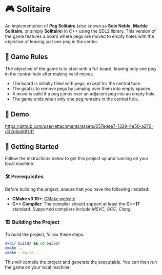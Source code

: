 # 🎮 Solitaire

An implementation of **Peg Solitaire** (also known as **Solo Noble**, **Marble Solitaire**, or simply **Solitaire**) in C++ using the SDL2 library. This version of the game features a board where pegs are moved to empty holes with the objective of leaving just one peg in the center.

## 📜 Game Rules

The objective of the game is to start with a full board, leaving only one peg in the central hole after making valid moves.

- The board is initially filled with pegs, except for the central hole.
- The goal is to remove pegs by jumping over them into empty spaces.
- A move is valid if a peg jumps over an adjacent peg into an empty hole.
- The game ends when only one peg remains in the central hole.

## 🎥 Demo

https://github.com/user-attachments/assets/057edee7-1329-4e50-a276-d32e6dd0f1d1

## 🚀 Getting Started

Follow the instructions below to get this project up and running on your local machine.

### 🛠️ Prerequisites

Before building the project, ensure that you have the following installed:

- **CMake v3.10+**: [CMake website](https://cmake.org/)
- **C++ Compiler**: The compiler should support at least the **C++17** standard. Supported compilers include *MSVC*, *GCC*, *Clang*.

### 🏗️ Building the Project

To build the project, follow these steps:

```bash
mkdir build/ && cd build/
cmake ..
cmake --build .
```

This will compile the project and generate the executable. You can then run the game on your local machine.

